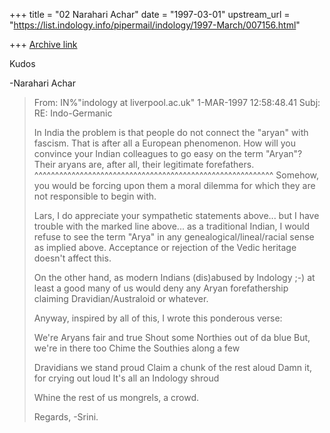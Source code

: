 +++
title = "02 Narahari Achar"
date = "1997-03-01"
upstream_url = "https://list.indology.info/pipermail/indology/1997-March/007156.html"

+++
[Archive link](https://list.indology.info/pipermail/indology/1997-March/007156.html)




Kudos

-Narahari Achar

>From:	IN%"indology at liverpool.ac.uk"  1-MAR-1997 12:58:48.41
>Subj:	RE: Indo-Germanic
>
>
>	In India the problem is that people do not connect the "aryan" 
>	with fascism. That is after all a European phenomenon. How will 
>	you convince your Indian colleagues to go easy on the term "Aryan"? 
>	Their aryans are, after all, their legitimate forefathers. 
>	^^^^^^^^^^^^^^^^^^^^^^^^^^^^^^^^^^^^^^^^^^^^^^^^^^^^^^^^^^
>	Somehow, you would be forcing upon them a moral dilemma for which 
>	they are not responsible to begin with.
>
>
>Lars,  I do appreciate your sympathetic statements above... but I have
>trouble with the marked line above...  as a traditional Indian,  I would 
>refuse to see the term "Arya" in any genealogical/lineal/racial sense as 
>implied above.  Acceptance or rejection of the Vedic heritage doesn't
>affect this.
>
>On the other hand, as modern Indians (dis)abused by Indology ;-) 
>at least a good many of us would deny any Aryan forefathership
>claiming Dravidian/Australoid or whatever.
>
>Anyway, inspired by all of this,  I wrote this ponderous verse:
>
>	We're Aryans fair and true
>	Shout some Northies out of da blue
>	But,  we're in there too
>	Chime the Southies along a few
>	
>	Dravidians we stand proud
>	Claim a chunk of the rest aloud
>	Damn it, for crying out loud
>	It's all an Indology shroud 
>	
>	Whine the rest of us mongrels, a crowd. 
>
>Regards,
>-Srini.
>




